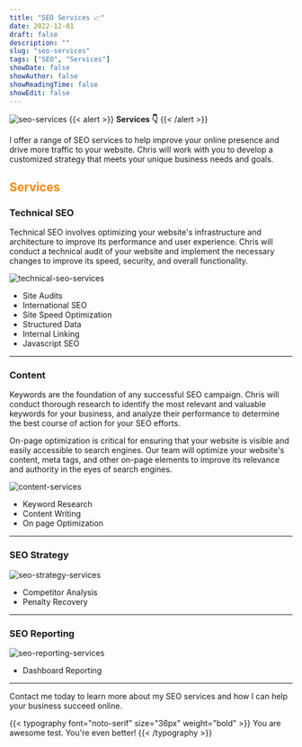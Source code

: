 ```yaml
---
title: "SEO Services 📈"
date: 2022-12-01
draft: false
description: ""
slug: "seo-services"
tags: ["SEO", "Services"]
showDate: false
showAuthor: false
showReadingTime: false
showEdit: false
---
```

![seo-services](/img/seo-services.png) 
{{< alert >}}
**Services 👇**
{{< /alert >}}

I offer a range of SEO services to help improve your online presence and drive more traffic to your website. Chris will work with you to develop a customized strategy that meets your unique business needs and goals.

## <span style="color: #FD8803">Services</span>

### Technical SEO 

Technical SEO involves optimizing your website's infrastructure and architecture to improve its performance and user experience. Chris will conduct a technical audit of your website and implement the necessary changes to improve its speed, security, and overall functionality.

![technical-seo-services](/img/technical-seo.png) 

- Site Audits
- International SEO
- Site Speed Optimization
- Structured Data
- Internal Linking
- Javascript SEO

--- 

### Content

Keywords are the foundation of any successful SEO campaign. Chris will conduct thorough research to identify the most relevant and valuable keywords for your business, and analyze their performance to determine the best course of action for your SEO efforts.

On-page optimization is critical for ensuring that your website is visible and easily accessible to search engines. Our team will optimize your website's content, meta tags, and other on-page elements to improve its relevance and authority in the eyes of search engines.


![content-services](/img/content.png) 

- Keyword Research
- Content Writing
- On page Optimization
---

### SEO Strategy

![seo-strategy-services](/img/seo-strategy.png) 

- Competitor Analysis
- Penalty Recovery

---

### SEO Reporting

![seo-reporting-services](/img/seo-reporting.png) 

- Dashboard Reporting

---

Contact me today to learn more about my SEO services and how I can help your business succeed online.


{{< typography font="noto-serif" size="36px" weight="bold" >}}
You are awesome test. 
You're even better! 
{{< /typography >}}